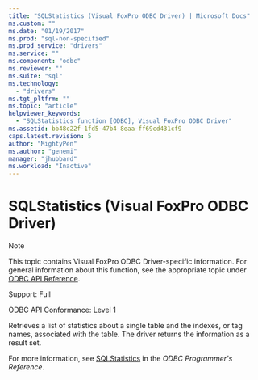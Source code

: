 ```yaml
---
title: "SQLStatistics (Visual FoxPro ODBC Driver) | Microsoft Docs"
ms.custom: ""
ms.date: "01/19/2017"
ms.prod: "sql-non-specified"
ms.prod_service: "drivers"
ms.service: ""
ms.component: "odbc"
ms.reviewer: ""
ms.suite: "sql"
ms.technology: 
  - "drivers"
ms.tgt_pltfrm: ""
ms.topic: "article"
helpviewer_keywords: 
  - "SQLStatistics function [ODBC], Visual FoxPro ODBC Driver"
ms.assetid: bb48c22f-1fd5-47b4-8eaa-ff69cd431cf9
caps.latest.revision: 5
author: "MightyPen"
ms.author: "genemi"
manager: "jhubbard"
ms.workload: "Inactive"
---
```

# SQLStatistics (Visual FoxPro ODBC Driver)
> [!NOTE]  
>  This topic contains Visual FoxPro ODBC Driver-specific information. For general information about this function, see the appropriate topic under [ODBC API Reference](../../odbc/reference/syntax/odbc-api-reference.md).  
  
 Support: Full  
  
 ODBC API Conformance: Level 1  
  
 Retrieves a list of statistics about a single table and the indexes, or tag names, associated with the table. The driver returns the information as a result set.  
  
 For more information, see [SQLStatistics](../../odbc/reference/syntax/sqlstatistics-function.md) in the *ODBC Programmer's Reference*.
